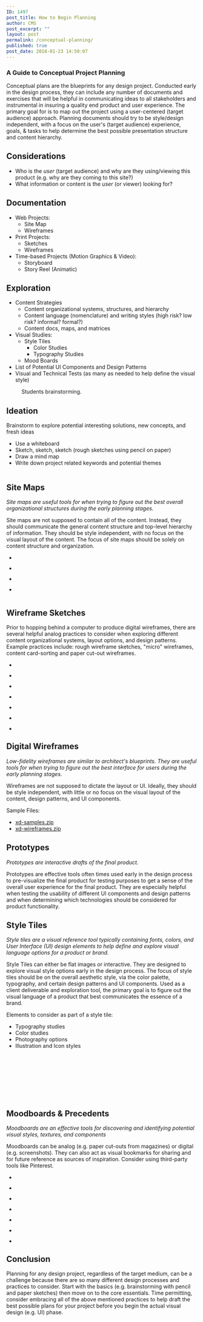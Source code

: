 ```yaml
---
ID: 1497
post_title: How to Begin Planning
author: CMS
post_excerpt: ""
layout: post
permalink: /conceptual-planning/
published: true
post_date: 2018-01-23 14:50:07
---
```

<!-- wp:heading {"level":3} -->
<h3>A Guide to Conceptual Project Planning</h3>
<!-- /wp:heading -->

<!-- wp:paragraph -->
<p>Conceptual plans are the blueprints for any design project. Conducted early in the design process, they can include any number of documents and exercises that will be helpful in communicating ideas to all stakeholders and instrumental in insuring a quality end product and user experience. The primary goal for is to map out the project using a user-centered (target audience) approach. Planning documents should try to be style/design independent, with a focus on the user's (target audience) experience, goals, &amp; tasks to help determine the best possible presentation structure and content hierarchy.</p>
<!-- /wp:paragraph -->

<!-- wp:more -->
<!--more-->
<!-- /wp:more -->

<!-- wp:heading -->
<h2>Considerations</h2>
<!-- /wp:heading -->

<!-- wp:list -->
<ul><li>Who is the <em>user</em> (target audience) and why are they using/viewing this product (e.g. why are they coming to this site?)</li><li>What information or content is the <em>user</em> (or viewer) looking for?</li></ul>
<!-- /wp:list -->

<!-- wp:heading -->
<h2>Documentation</h2>
<!-- /wp:heading -->

<!-- wp:list -->
<ul><li>Web Projects:
<ul><li>Site Map</li><li>Wireframes</li></ul>
</li><li>Print Projects:
<ul><li>Sketches</li><li>Wireframes</li></ul>
</li><li>Time-based Projects (Motion Graphics &amp; Video):
<ul><li>Storyboard</li><li>Story Reel (Animatic)</li></ul>
</li></ul>
<!-- /wp:list -->

<!-- wp:heading -->
<h2>Exploration</h2>
<!-- /wp:heading -->

<!-- wp:list -->
<ul><li>Content Strategies
<ul><li>Content organizational systems, structures, and hierarchy</li><li>Content language (nomenclature) and writing styles (high risk? low risk? informal? formal?)</li><li>Content docs, maps, and matrices</li></ul>
</li><li>Visual Studies:
<ul><li>Style Tiles
<ul><li>Color Studies</li><li>Typography Studies</li></ul>
</li><li>Mood Boards</li></ul>
</li><li>List of Potential UI Components and Design Patterns</li><li>Visual and Technical Tests (as many as needed to help define the visual style)</li></ul>
<!-- /wp:list -->

<!-- wp:image {"id":3979} -->
<figure class="wp-block-image"><img src="https://creativemedia.space/wp-content/uploads/nma_018.jpg" alt="" class="wp-image-3979"/><figcaption>Students brainstorming.</figcaption></figure>
<!-- /wp:image -->

<!-- wp:heading -->
<h2>Ideation</h2>
<!-- /wp:heading -->

<!-- wp:paragraph -->
<p>Brainstorm to explore potential interesting solutions, new concepts, and fresh ideas</p>
<!-- /wp:paragraph -->

<!-- wp:list -->
<ul><li>Use a whiteboard</li><li>Sketch, sketch, sketch (rough sketches using pencil on paper)</li><li>Draw a mind map</li><li>Write down project related keywords and potential themes</li></ul>
<!-- /wp:list -->

<!-- wp:image {"id":1502,"align":"center"} -->
<div class="wp-block-image"><figure class="aligncenter"><img src="http://egargiulo.com/cms/wp-content/uploads/2018/01/TheDesignProcess-visuals_Page_02.jpg" alt="" class="wp-image-1502"/></figure></div>
<!-- /wp:image -->

<!-- wp:heading -->
<h2>Site Maps</h2>
<!-- /wp:heading -->

<!-- wp:paragraph -->
<p><em>Site maps are useful tools for when trying to figure out the best overall organizational structures during the early planning stages.</em></p>
<!-- /wp:paragraph -->

<!-- wp:paragraph -->
<p>Site maps are not supposed to contain all of the content. Instead, they should communicate the general content structure and top-level hierarchy of information. They should be style independent, with no focus on the visual layout of the content. The focus of site maps should be solely on content structure and organization.</p>
<!-- /wp:paragraph -->

<!-- wp:gallery {"ids":["1505","1506","1507","1509"],"columns":4,"linkTo":"media"} -->
<ul class="wp-block-gallery columns-4 is-cropped"><li class="blocks-gallery-item"><figure><a href="http://egargiulo.com/cms/wp-content/uploads/2018/01/TheDesignProcess-visuals_Page_05.jpg"><img src="http://egargiulo.com/cms/wp-content/uploads/2018/01/TheDesignProcess-visuals_Page_05.jpg" alt="" data-id="1505" class="wp-image-1505"/></a></figure></li><li class="blocks-gallery-item"><figure><a href="http://egargiulo.com/cms/wp-content/uploads/2018/01/TheDesignProcess-visuals_Page_06.jpg"><img src="http://egargiulo.com/cms/wp-content/uploads/2018/01/TheDesignProcess-visuals_Page_06.jpg" alt="" data-id="1506" class="wp-image-1506"/></a></figure></li><li class="blocks-gallery-item"><figure><a href="http://egargiulo.com/cms/wp-content/uploads/2018/01/TheDesignProcess-visuals_Page_07.jpg"><img src="http://egargiulo.com/cms/wp-content/uploads/2018/01/TheDesignProcess-visuals_Page_07.jpg" alt="" data-id="1507" class="wp-image-1507"/></a></figure></li><li class="blocks-gallery-item"><figure><a href="http://egargiulo.com/cms/wp-content/uploads/2018/01/TheDesignProcess-visuals_Page_09.jpg"><img src="http://egargiulo.com/cms/wp-content/uploads/2018/01/TheDesignProcess-visuals_Page_09.jpg" alt="" data-id="1509" class="wp-image-1509"/></a></figure></li></ul>
<!-- /wp:gallery -->

<!-- wp:image {"id":1516,"align":"center"} -->
<div class="wp-block-image"><figure class="aligncenter"><img src="http://egargiulo.com/cms/wp-content/uploads/2018/01/TheDesignProcess-visuals_Page_16.jpg" alt="" class="wp-image-1516"/></figure></div>
<!-- /wp:image -->

<!-- wp:heading -->
<h2>Wireframe Sketches</h2>
<!-- /wp:heading -->

<!-- wp:paragraph -->
<p>Prior to hopping behind a computer to produce digital wireframes, there are several helpful analog practices to consider when exploring different content organizational systems, layout options, and design patterns. Example practices include: rough wireframe sketches, "micro" wireframes, content card-sorting and paper cut-out wireframes.</p>
<!-- /wp:paragraph -->

<!-- wp:gallery {"ids":["1518","1517","1516","1515","1519","1522","1521"],"columns":4,"linkTo":"media"} -->
<ul class="wp-block-gallery columns-4 is-cropped"><li class="blocks-gallery-item"><figure><a href="http://egargiulo.com/cms/wp-content/uploads/2018/01/TheDesignProcess-visuals_Page_18.jpg"><img src="http://egargiulo.com/cms/wp-content/uploads/2018/01/TheDesignProcess-visuals_Page_18.jpg" alt="" data-id="1518" class="wp-image-1518"/></a></figure></li><li class="blocks-gallery-item"><figure><a href="http://egargiulo.com/cms/wp-content/uploads/2018/01/TheDesignProcess-visuals_Page_17.jpg"><img src="http://egargiulo.com/cms/wp-content/uploads/2018/01/TheDesignProcess-visuals_Page_17.jpg" alt="" data-id="1517" class="wp-image-1517"/></a></figure></li><li class="blocks-gallery-item"><figure><a href="http://egargiulo.com/cms/wp-content/uploads/2018/01/TheDesignProcess-visuals_Page_16.jpg"><img src="http://egargiulo.com/cms/wp-content/uploads/2018/01/TheDesignProcess-visuals_Page_16.jpg" alt="" data-id="1516" class="wp-image-1516"/></a></figure></li><li class="blocks-gallery-item"><figure><a href="http://egargiulo.com/cms/wp-content/uploads/2018/01/TheDesignProcess-visuals_Page_15.jpg"><img src="http://egargiulo.com/cms/wp-content/uploads/2018/01/TheDesignProcess-visuals_Page_15.jpg" alt="" data-id="1515" class="wp-image-1515"/></a></figure></li><li class="blocks-gallery-item"><figure><a href="http://egargiulo.com/cms/wp-content/uploads/2018/01/TheDesignProcess-visuals_Page_19.jpg"><img src="http://egargiulo.com/cms/wp-content/uploads/2018/01/TheDesignProcess-visuals_Page_19.jpg" alt="" data-id="1519" class="wp-image-1519"/></a></figure></li><li class="blocks-gallery-item"><figure><a href="http://egargiulo.com/cms/wp-content/uploads/2018/01/TheDesignProcess-visuals_Page_22.jpg"><img src="http://egargiulo.com/cms/wp-content/uploads/2018/01/TheDesignProcess-visuals_Page_22.jpg" alt="" data-id="1522" class="wp-image-1522"/></a></figure></li><li class="blocks-gallery-item"><figure><a href="http://egargiulo.com/cms/wp-content/uploads/2018/01/TheDesignProcess-visuals_Page_21.jpg"><img src="http://egargiulo.com/cms/wp-content/uploads/2018/01/TheDesignProcess-visuals_Page_21.jpg" alt="" data-id="1521" class="wp-image-1521"/></a></figure></li></ul>
<!-- /wp:gallery -->

<!-- wp:heading -->
<h2>Digital Wireframes</h2>
<!-- /wp:heading -->

<!-- wp:paragraph -->
<p><em>Low-fidelity wireframes are similar to architect's blueprints. They are useful tools for when trying to figure out the best interface for users during the early planning stages.</em></p>
<!-- /wp:paragraph -->

<!-- wp:paragraph -->
<p>Wireframes are not supposed to dictate the layout or UI. Ideally, they should be style independent, with little or no focus on the visual layout of the content, design patterns, and UI components.</p>
<!-- /wp:paragraph -->

<!-- wp:paragraph -->
<p>Sample Files:</p>
<!-- /wp:paragraph -->

<!-- wp:list -->
<ul><li><a href="http://nma.kcc.hawaii.edu/gargiulo/data/_spring_2017/ids/xd-samples.zip">xd-samples.zip</a></li><li><a href="http://nma.kcc.hawaii.edu/gargiulo/data/_spring_2018/id1/xd-wireframes.zip">xd-wireframes.zip</a></li></ul>
<!-- /wp:list -->

<!-- wp:heading -->
<h2>Prototypes</h2>
<!-- /wp:heading -->

<!-- wp:paragraph -->
<p><em>Prototypes are interactive drafts of the final product.</em></p>
<!-- /wp:paragraph -->

<!-- wp:paragraph -->
<p>Prototypes are effective tools often times used early in the design process to pre-visualize the final product for testing purposes to get a sense of the overall user experience for the final product. They are especially helpful when testing the usability of different UI components and design patterns and when determining which technologies should be considered for product functionality.</p>
<!-- /wp:paragraph -->

<!-- wp:heading -->
<h2>Style Tiles</h2>
<!-- /wp:heading -->

<!-- wp:paragraph -->
<p><em>Style tiles are a visual reference tool typically containing fonts, colors, and User Interface (UI) design elements to help define and explore visual language options for a product or brand.</em></p>
<!-- /wp:paragraph -->

<!-- wp:paragraph -->
<p>Style Tiles can either be flat images or interactive. They are designed to explore visual style options early in the design process. The focus of style tiles should be on the overall aesthetic style, via the color palette, typography, and certain design patterns and UI components. Used as a client deliverable and exploration tool, the primary goal is to figure out the visual language of a product that best communicates the essence of a brand.</p>
<!-- /wp:paragraph -->

<!-- wp:paragraph -->
<p>Elements to consider as part of a style tile:</p>
<!-- /wp:paragraph -->

<!-- wp:list -->
<ul><li>Typography studies</li><li>Color studies</li><li>Photography options</li><li>Illustration and Icon styles</li></ul>
<!-- /wp:list -->

<!-- wp:spacer -->
<div style="height:100px" aria-hidden="true" class="wp-block-spacer"></div>
<!-- /wp:spacer -->

<!-- wp:image {"id":1533,"align":"center"} -->
<div class="wp-block-image"><figure class="aligncenter"><img src="http://egargiulo.com/cms/wp-content/uploads/2018/01/TheDesignProcess-visuals_Page_33.jpg" alt="" class="wp-image-1533"/></figure></div>
<!-- /wp:image -->

<!-- wp:heading -->
<h2>Moodboards &amp; Precedents</h2>
<!-- /wp:heading -->

<!-- wp:paragraph -->
<p><em>Moodboards are an effective tools for discovering and identifying potential visual styles, textures, and components</em></p>
<!-- /wp:paragraph -->

<!-- wp:paragraph -->
<p>Moodboards can be analog (e.g. paper cut-outs from magazines) or digital (e.g. screenshots). They can also act as visual bookmarks for sharing and for future reference as sources of inspiration. Consider using third-party tools like Pinterest.</p>
<!-- /wp:paragraph -->

<!-- wp:gallery {"ids":[1538,1537,1536,1535,1534,1533,1532],"columns":4,"linkTo":"media"} -->
<ul class="wp-block-gallery columns-4 is-cropped"><li class="blocks-gallery-item"><figure><img data-id="1538" class="wp-image-1538"/></figure></li><li class="blocks-gallery-item"><figure><img data-id="1537" class="wp-image-1537"/></figure></li><li class="blocks-gallery-item"><figure><img data-id="1536" class="wp-image-1536"/></figure></li><li class="blocks-gallery-item"><figure><img data-id="1535" class="wp-image-1535"/></figure></li><li class="blocks-gallery-item"><figure><img data-id="1534" class="wp-image-1534"/></figure></li><li class="blocks-gallery-item"><figure><img data-id="1533" class="wp-image-1533"/></figure></li><li class="blocks-gallery-item"><figure><img data-id="1532" class="wp-image-1532"/></figure></li></ul>
<!-- /wp:gallery -->

<!-- wp:heading -->
<h2>Conclusion</h2>
<!-- /wp:heading -->

<!-- wp:paragraph -->
<p>Planning for any design project, regardless of the target medium, can be a challenge because there are so many different design processes and practices to consider. Start with the basics (e.g. brainstorming with pencil and paper sketches) then move on to the core essentials. Time permitting, consider embracing all of the above mentioned practices to help draft the best possible plans for your project before you begin the actual visual design (e.g. UI) phase.</p>
<!-- /wp:paragraph -->